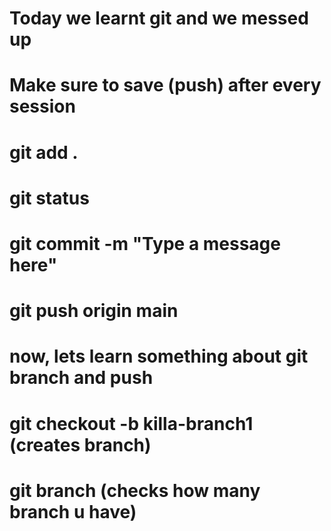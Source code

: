 # Today we learnt git and we messed up
# Make sure to save (push) after every session
# git add .
# git status
# git commit -m "Type a message here"
# git push origin main

# now, lets learn something about git branch and push
# git checkout -b killa-branch1  (creates branch)
# git branch   (checks how many branch u have)
# 